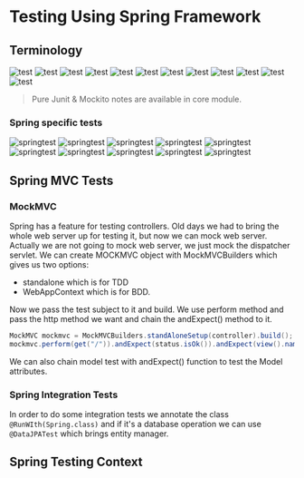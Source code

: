 # Testing Using Spring Framework

## Terminology

![test](../../pics/test1.png)
![test](../../pics/test2.png)
![test](../../pics/test3.png)
![test](../../pics/test4.png)
![test](../../pics/test5.png)
![test](../../pics/test6.png)
![test](../../pics/test7.png)
![test](../../pics/test8.png)
![test](../../pics/test9.png)
![test](../../pics/test10.png)
![test](../../pics/test11.png)
![test](../../pics/test12.png)

> Pure Junit & Mockito notes are available in core module.

### Spring specific tests

![springtest](../../pics/spt1.png)
![springtest](../../pics/spt2.png)
![springtest](../../pics/spt3.png)
![springtest](../../pics/spt4.png)
![springtest](../../pics/spt5.png)
![springtest](../../pics/spt6.png)
![springtest](../../pics/spt7.png)
![springtest](../../pics/spt8.png)
![springtest](../../pics/spt9.png)
![springtest](../../pics/spt10.png)

## Spring MVC Tests

### MockMVC

Spring has a feature for testing controllers. Old days we had to bring the whole web server up for testing it, but
now we can mock web server. Actually we are not going to mock web server, we just mock the dispatcher servlet.
We can create MOCKMVC object with MockMVCBuilders which gives us two options:

* standalone which is for TDD
* WebAppContext which is for BDD.

Now we pass the test subject to it and build. We use perform method and pass the http method we want and chain the
andExpect() method to it.

```java
MockMVC mockmvc = MockMVCBuilders.standAloneSetup(controller).build();
mockmvc.perform(get("/")).andExpect(status.isOk()).andExpect(view().name("index"));
```

We can also chain model test with andExpect() function to test the Model attributes.

### Spring Integration Tests

In order to do some integration tests we annotate the class `@RunWIth(Spring.class)` and if it's a database 
operation we can use `@DataJPATest` which brings entity manager.

## Spring Testing Context



